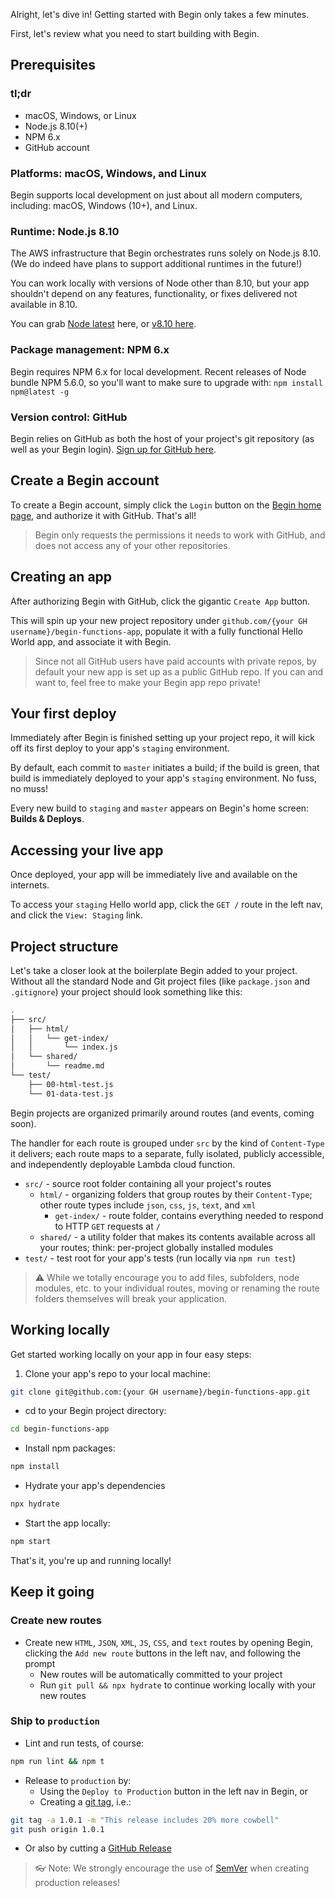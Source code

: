 Alright, let's dive in! Getting started with Begin only takes a few minutes.

First, let's review what you need to start building with Begin.


## Prerequisites

### tl;dr
- macOS, Windows, or Linux
- Node.js 8.10(+)
- NPM 6.x
- GitHub account


### Platforms: macOS, Windows, and Linux

Begin supports local development on just about all modern computers, including: macOS, Windows (10+), and Linux.


### Runtime: Node.js 8.10

The AWS infrastructure that Begin orchestrates runs solely on Node.js 8.10. (We do indeed have plans to support additional runtimes in the future!)

You can work locally with versions of Node other than 8.10, but your app shouldn't depend on any features, functionality, or fixes delivered not available in 8.10.

You can grab [Node latest](https://nodejs.org/en/download/) here, or [v8.10 here](https://nodejs.org/dist/v8.10.0/).


### Package management: NPM 6.x

Begin requires NPM 6.x for local development. Recent releases of Node bundle NPM 5.6.0, so you'll want to make sure to upgrade with: `npm install npm@latest -g`


### Version control: GitHub

Begin relies on GitHub as both the host of your project's git repository (as well as your Begin login). [Sign up for GitHub here](https://github.com/join).


## Create a Begin account

To create a Begin account, simply click the `Login` button on the [Begin home page](https://begin.com), and authorize it with GitHub. That's all!

> Begin only requests the permissions it needs to work with GitHub, and does not access any of your other repositories.


## Creating an app

After authorizing Begin with GitHub, click the gigantic `Create App` button.

<!-- @todo - update soon with expanded information on app creation -->

This will spin up your new project repository under `github.com/{your GH username}/begin-functions-app`, populate it with a fully functional Hello World app, and associate it with Begin.

> Since not all GitHub users have paid accounts with private repos, by default your new app is set up as a public GitHub repo. If you can and want to, feel free to make your Begin app repo private!


## Your first deploy

Immediately after Begin is finished setting up your project repo, it will kick off its first deploy to your app's `staging` environment.

By default, each commit to `master` initiates a build; if the build is green, that build is immediately deployed to your app's `staging` environment. No fuss, no muss!

Every new build to `staging` and `master` appears on Begin's home screen: **Builds & Deploys**.

<!-- @todo - link to upcoming environments + deploys doc(s) re. deploying to master -->


## Accessing your live app

Once deployed, your app will be immediately live and available on the internets.

To access your `staging` Hello world app, click the `GET /` route in the left nav, and click the `View: Staging` link.


## Project structure

Let's take a closer look at the boilerplate Begin added to your project. Without all the standard Node and Git project files (like `package.json` and `.gitignore`) your project should look something like this:

```bash
.
├── src/
│   ├── html/
│   │   └── get-index/
│   │       └── index.js
│   └── shared/
│       └── readme.md
└── test/
    ├── 00-html-test.js
    └── 01-data-test.js
```

Begin projects are organized primarily around routes (and events, coming soon).

<!-- @todo - expand this section with references to "routes and events" when we add @events and @scheduled -->

The handler for each route is grouped under `src` by the kind of `Content-Type` it delivers; each route maps to a separate, fully isolated, publicly accessible, and independently deployable Lambda cloud function.

- `src/` - source root folder containing all your project's routes
  - `html/` - organizing folders that group routes by their `Content-Type`; other route types include `json`, `css`, `js`, `text`, and `xml`
    - `get-index/` - route folder, contains everything needed to respond to HTTP `GET` requests at `/`
  - `shared/` - a utility folder that makes its contents available across all your routes; think: per-project globally installed modules
- `test/` - test root for your app's tests (run locally via `npm run test`)

> ⚠️ While we totally encourage you to add files, subfolders, node modules, etc. to your individual routes, moving or renaming the route folders themselves will break your application.

<!-- @todo - link to upcoming project structure doc(s) -->


## Working locally

Get started working locally on your app in four easy steps:

1. Clone your app's repo to your local machine:
```bash
git clone git@github.com:{your GH username}/begin-functions-app.git
```

- cd to your Begin project directory:
```bash
cd begin-functions-app
```

- Install npm packages:
```bash
npm install
```

- Hydrate your app's dependencies
```bash
npx hydrate
```

- Start the app locally:
```bash
npm start
```

That's it, you're up and running locally!


## Keep it going

### Create new routes

- Create new `HTML`, `JSON`, `XML`, `JS`, `CSS`, and `text` routes by opening Begin, clicking the `Add new route` buttons in the left nav, and following the prompt
  - New routes will be automatically committed to your project
  - Run `git pull && npx hydrate` to continue working locally with your new routes


### Ship to `production`

- Lint and run tests, of course:
```bash
npm run lint && npm t
```
- Release to `production` by:
  - Using the `Deploy to Production` button in the left nav in Begin, or
  - Creating a [git tag](https://git-scm.com/book/en/v2/Git-Basics-Tagging), i.e.:
```bash
git tag -a 1.0.1 -m "This release includes 20% more cowbell"
git push origin 1.0.1
```
  - Or also by cutting a [GitHub Release](https://help.github.com/articles/creating-releases/)

> 👓 Note: We strongly encourage the use of [SemVer](https://semver.org/) when creating production releases!
